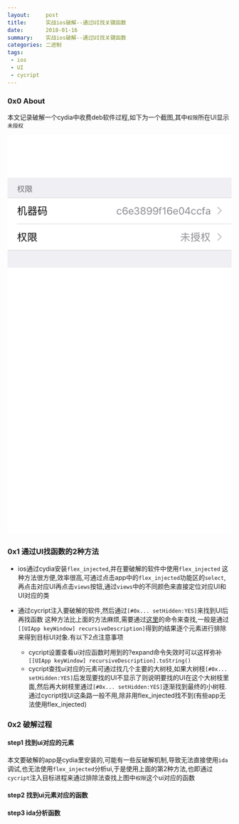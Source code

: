 ```yaml
---
layout:     post
title:      实战ios破解--通过UI找关键函数
date:       2018-01-16
summary:    实战ios破解--通过UI找关键函数
categories: 二进制
tags:
 - ios
 - UI
 - cycript
---
```


### 0x0 About

本文记录破解一个cydia中收费deb软件过程,如下为一个截图,其中`权限`所在UI显示`未授权`

![权限截图][1]

### 0x1 通过UI找函数的2种方法

+ ios通过cydia安装`flex_injected`,并在要破解的软件中使用`flex_injected`
这种方法很方便,效率很高,可通过点击app中的`flex_injected`功能区的`select`,再点击对应UI再点击`views`按钮,通过`views`中的不同颜色来直接定位对应UI和UI对应的类

+ 通过cycript注入要破解的软件,然后通过`[#0x... setHidden:YES]`来找到UI后再找函数
这种方法比上面的方法麻烦,需要通过[这里][2]的命令来查找,一般是通过`[[UIApp keyWindow] recursiveDescription]`得到的结果逐个元素进行排除来得到目标UI对象.有以下2点注意事项
    + cycript设置查看ui对应函数时用到的?expand命令失效时可以这样弥补`[[UIApp keyWindow] recursiveDescription].toString()`
    + cycript查找ui对应的元素可通过找几个主要的大树枝,如果大树枝`[#0x... setHidden:YES]`后发现要找的UI不显示了则说明要找的UI在这个大树枝里面,然后再大树枝里通过`[#0x... setHidden:YES]`逐渐找到最终的小树枝.通过cycript找UI这条路一般不用,除非用flex_injected找不到(有些app无法使用flex_injected) 

### 0x2 破解过程

#### step1 找到ui对应的元素

本文要破解的app是cydia里安装的,可能有一些反破解机制,导致无法直接使用`ida`调试,也无法使用`flex_injected`分析ui,于是使用上面的第2种方法,也即通过`cycript`注入目标进程来通过排除法查找上图中`权限`这个ui对应的函数


#### step2 找到ui元素对应的函数


#### step3 ida分析函数

[1]: https://raw.githubusercontent.com/3xp10it/pic/master/crack_deb.png
[2]: https://www.jianshu.com/p/e802b8b76e92
